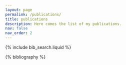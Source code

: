 ```yaml
---
layout: page
permalink: /publications/
title: publications
description: Here comes the list of my publications.
nav: false
nav_order: 2
---
```


<!-- _pages/publications.md -->

<!-- Bibsearch Feature -->

{% include bib_search.liquid %}

<div class="publications">

{% bibliography %}

</div>
